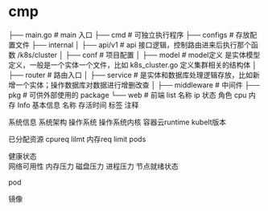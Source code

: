 # cmp
├── main.go        # main 入口
├── cmd            # 可独立执行程序
├── configs        # 存放配置文件
├── internal
│   ├── api/v1     # api 接口逻辑，控制路由进来后执行那个函数  /k8s/cluster
│   ├── conf       # 项目配置
│   ├── model      # model定义  是实体模型定义，一般是一个实体一个文件，比如 k8s_cluster.go  定义集群相关的结构体
│   ├── router     # 路由入口
│   ├── service    # 是实体和数据库处理逻辑存放，比如新增一个实体；操作数据库对数据进行增删改查
│   ├── middleware # 中间件
├── pkg            # 可供外部使用的 package
└── web            # 前端
list 名称 ip  状态 角色 cpu 内存
Info
基本信息
名称 存活时间 标签 注释

系统信息
系统架构 操作系统 操作系统内核  容器云runtime kubelt版本

已分配资源
cpureq lilmt  内存req limit pods

健康状态  
网络可用性 内存压力 磁盘压力 进程压力 节点就绪状态

pod

镜像 